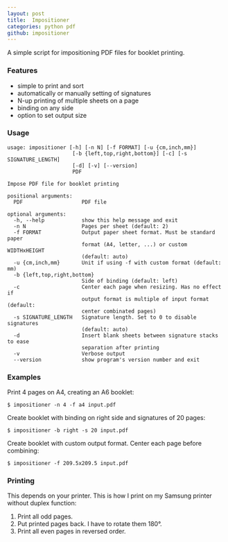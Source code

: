 ```yaml
---
layout: post
title:  Impositioner
categories: python pdf
github: impositioner
---
```


A simple script for impositioning PDF files for booklet printing.

### Features

- simple to print and sort
- automatically or manually setting of signatures
- N-up printing of multiple sheets on a page
- binding on any side
- option to set output size

### Usage

```
usage: impositioner [-h] [-n N] [-f FORMAT] [-u {cm,inch,mm}]
                     [-b {left,top,right,bottom}] [-c] [-s SIGNATURE_LENGTH]
                     [-d] [-v] [--version]
                     PDF

Impose PDF file for booklet printing

positional arguments:
  PDF                   PDF file

optional arguments:
  -h, --help            show this help message and exit
  -n N                  Pages per sheet (default: 2)
  -f FORMAT             Output paper sheet format. Must be standard paper
                        format (A4, letter, ...) or custom WIDTHxHEIGHT
                        (default: auto)
  -u {cm,inch,mm}       Unit if using -f with custom format (default: mm)
  -b {left,top,right,bottom}
                        Side of binding (default: left)
  -c                    Center each page when resizing. Has no effect if
                        output format is multiple of input format (default:
                        center combinated pages)
  -s SIGNATURE_LENGTH   Signature length. Set to 0 to disable signatures
                        (default: auto)
  -d                    Insert blank sheets between signature stacks to ease
                        separation after printing
  -v                    Verbose output
  --version             show program's version number and exit
```

### Examples

Print 4 pages on A4, creating an A6 booklet:

`$ impositioner -n 4 -f a4 input.pdf`

Create booklet with binding on right side and signatures of 20 pages:

`$ impositioner -b right -s 20 input.pdf`

Create booklet with custom output format. Center each page before
combining:

`$ impositioner -f 209.5x209.5 input.pdf`


### Printing

This depends on your printer. This is how I print on my Samsung printer without
duplex function:

1. Print all odd pages.
2. Put printed pages back. I have to rotate them 180°.
3. Print all even pages in reversed order.
